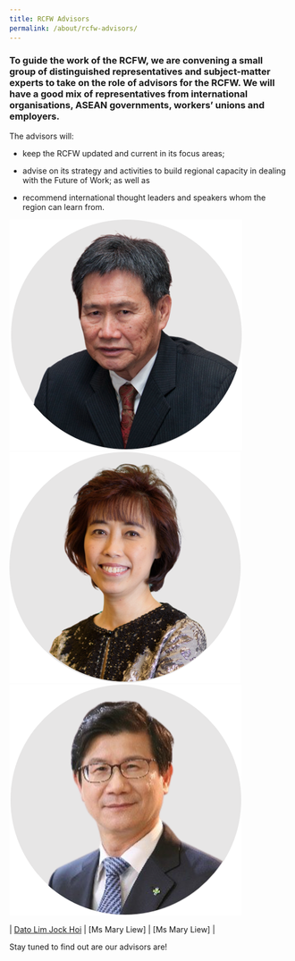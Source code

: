 ```yaml
---
title: RCFW Advisors
permalink: /about/rcfw-advisors/
---
```

### To guide the work of the RCFW, we are convening a small group of distinguished representatives and subject-matter experts to take on the role of advisors for the RCFW. We will have a good mix of representatives from international organisations, ASEAN governments, workers’ unions and employers.

The advisors will:

- keep the RCFW updated and current in its focus areas;

- advise on its strategy and activities to build regional capacity in dealing with the Future of Work; as well as

- recommend international thought leaders and speakers whom the region can learn from.

<div>
	<div class="row is-multiline">
		<div class="col is-one-third-desktop is-one-third-tablet">
			<img src="/images/rcfw-advisors/dato-lim-jock-hoi-final.png" alt="Dato Lim Jock Hoi">
		</div>
		<div class="col is-one-third-desktop is-one-third-tablet">
			<a href="/rcfw-advisors/CV-of-President-Mary-Liew-as-of-Sept-2020.pdf"><img src="/images/rcfw-advisors/mary-liew-final.png" alt="Ms Mary Liew"></a>
		</div>
		<div class="col is-one-third-desktop is-one-third-tablet">
			<a href="/rcfw-advisors/CV-of-Dr-Park-Doo-Yong-as-of-Sept-2020.pdf"><img src="/images/rcfw-advisors/dr-park-doo-yong-final.png" alt="Dr Park Doo Yong"></a>
		</div>
	</div>
</div>

| [Dato Lim Jock Hoi](https://asean.org/asean/asean-secretariat/secretary-general-of-asean/) | [Ms Mary Liew]<a href="/rcfw-advisors/CV-of-President-Mary-Liew-as-of-Sept-2020.pdf"></a> | [Ms Mary Liew]<a href="/rcfw-advisors/CV-of-Dr-Park-Doo-Yong-as-of-Sept-2020.pdf"></a> |  

Stay tuned to find out are our advisors are!
